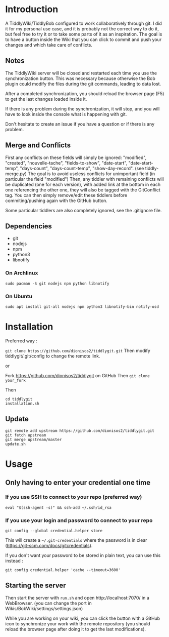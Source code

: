 # Introduction

A TiddlyWiki/TiddlyBob configured to work collaboratively through git.
I did it for my personal use case, and it is probably not the correct way to do it, but feel free to try it or to take some parts of it as an inspiration.
The goal is to have a button inside the Wiki that you can click to commit and push your changes and which take care of conflicts.


## Notes

The TiddlyWiki server will be closed and restarted each time you use the synchronization button. This was necessary because otherwise the Bob plugin could modify the files during the git commands, leading to data lost.

After a completed synchronization, you should reload the browser page (F5) to get the last changes loaded inside it.

If there is any problem during the synchronization, it will stop, and you will have to look inside the console what is happening with git.

Don't hesitate to create an issue if you have a question or if there is any problem.

## Merge and Conflicts

First any conflicts on these fields will simply be ignored: "modified", "created", "nouvelle-tache", "fields-to-show", "date-start", "date-start-temp", "days-count", "days-count-temp", "show-day-record".
(see tiddly-merge.py)
The goal is to avoid useless conflicts for unimportant field (in particular the field "modified")
Then, any tiddler with remaining conflicts will be duplicated (one for each version), with added link at the bottom in each one referencing the other one, they will also be tagged with the GitConflict tag.
You can then simply remove/edit these tiddlers before commiting/pushing again with the GitHub button.

Some particular tiddlers are also completely ignored, see the .gitignore file.


## Dependencies

* git
* nodejs
* npm
* python3
* libnotify

### On Archlinux

`sudo pacman -S git nodejs npm python libnotify`

### On Ubuntu

`sudo apt install git-all nodejs npm python3 libnotify-bin notify-osd`

# Installation

Preferred way :

`git clone https://github.com/dionisos2/tiddlygit.git`
Then modify tiddlygit/.git/config to change the remote link.

or

Fork https://github.com/dionisos2/tiddlygit on GitHub
Then `git clone your_fork`

Then

```
cd tiddlygit
installation.sh
```

## Update

```
git remote add upstream https://github.com/dionisos2/tiddlygit.git
git fetch upstream
git merge upstream/master
update.sh
```

# Usage

## Only having to enter your credential one time
### If you use SSH to connect to your repo (preferred way)

```
eval "$(ssh-agent -s)" && ssh-add ~/.ssh/id_rsa
```

### If you use your login and password to connect to your repo

```
git config --global credential.helper store
```
This will create a `~/.git-credentials` where the password is in clear (https://git-scm.com/docs/gitcredentials).

If you don't want your password to be stored in plain text, you can use this instead :

```
git config credential.helper 'cache --timeout=3600'
```

## Starting the server

Then start the server with `run.sh` and  open http://localhost:7070/ in a WebBrowser.
(you can change the port in Wikis/BobWiki/settings/settings.json)

While you are working on your wiki, you can click the button with a GitHub icon to synchronize your work with the remote repository (you should reload the browser page after doing it to get the last modifications).
